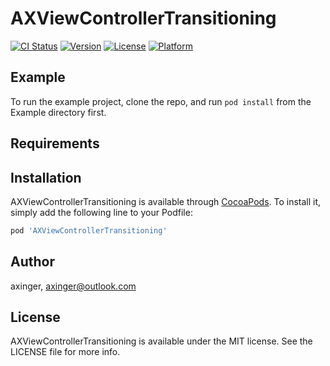 # AXViewControllerTransitioning

[![CI Status](https://img.shields.io/travis/axinger/AXViewControllerTransitioning.svg?style=flat)](https://travis-ci.org/axinger/AXViewControllerTransitioning)
[![Version](https://img.shields.io/cocoapods/v/AXViewControllerTransitioning.svg?style=flat)](https://cocoapods.org/pods/AXViewControllerTransitioning)
[![License](https://img.shields.io/cocoapods/l/AXViewControllerTransitioning.svg?style=flat)](https://cocoapods.org/pods/AXViewControllerTransitioning)
[![Platform](https://img.shields.io/cocoapods/p/AXViewControllerTransitioning.svg?style=flat)](https://cocoapods.org/pods/AXViewControllerTransitioning)

## Example

To run the example project, clone the repo, and run `pod install` from the Example directory first.

## Requirements

## Installation

AXViewControllerTransitioning is available through [CocoaPods](https://cocoapods.org). To install
it, simply add the following line to your Podfile:

```ruby
pod 'AXViewControllerTransitioning'
```

## Author

axinger, axinger@outlook.com

## License

AXViewControllerTransitioning is available under the MIT license. See the LICENSE file for more info.
